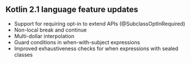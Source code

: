 ## Kotlin 2.1 language feature updates

* Support for requiring opt-in to extend APIs (@SubclassOptInRequired)
* Non-local break and continue
* Multi-dollar interpolation
* Guard conditions in when-with-subject expressions
* Improved exhaustiveness checks for when expressions with sealed classes
